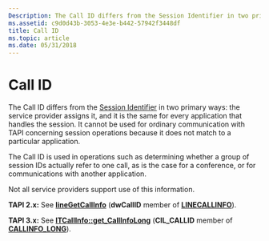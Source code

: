 ```yaml
---
Description: The Call ID differs from the Session Identifier in two primary ways the service provider assigns it, and it is the same for every application that handles the session.
ms.assetid: c9d0d43b-3053-4e3e-b442-57942f3448df
title: Call ID
ms.topic: article
ms.date: 05/31/2018
---
```


# Call ID

The Call ID differs from the [Session Identifier](session-identifier-ovr.md) in two primary ways: the service provider assigns it, and it is the same for every application that handles the session. It cannot be used for ordinary communication with TAPI concerning session operations because it does not match to a particular application.

The Call ID is used in operations such as determining whether a group of session IDs actually refer to one call, as is the case for a conference, or for communications with another application.

Not all service providers support use of this information.

**TAPI 2.x:** See [**lineGetCallInfo**](https://msdn.microsoft.com/library/ms735720(v=VS.85).aspx) (**dwCallID** member of [**LINECALLINFO**](https://msdn.microsoft.com/library/ms735527(v=VS.85).aspx)).

**TAPI 3.x:** See [**ITCallInfo::get\_CallInfoLong**](/windows/desktop/api/tapi3if/nf-tapi3if-itcallinfo-get_callinfolong) (**CIL\_CALLID** member of [**CALLINFO\_LONG**](/windows/desktop/api/Tapi3if/ne-tapi3if-callinfo_long)).

 

 



